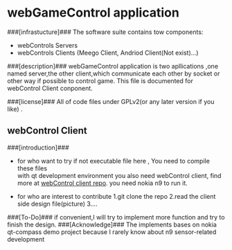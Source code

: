 webGameControl application
======================
###[infrastucture]###
The software suite contains tow components:
* webControls Servers
* webControls Clients (Meego Client, Andriod Client(Not exist)...)

###[description]###
webGameControl application is two apllications ,one named server,the other client,which 
communicate each other by socket or other way if possible to control game.
This file is documented for webControl Client conponent.

###[license]###
All of code files under GPLv2(or any later version if you like) .

webControl Client
----------------------
###[introduction]###
* for who want to try
      if not executable file here , You need to compile these files  
	          with qt development environment 
      you also need webControl client, find more at [webControl client repo](https://github.com/liyougeng). 
      you need nokia n9 to run it.

* for who are interest to contribute
      1.git clone the repo
      2.read the client side design file(picture)
      3.... 	  

###[To-Do]###
if convenient,I will try to implement more function and try to finish the design.
###[Acknowledge]###
The implements  bases on nokia qt-compass demo project because I rarely know about n9 sensor-related development
